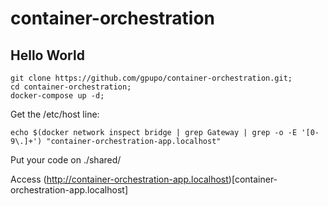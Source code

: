 # container-orchestration


## Hello World

    git clone https://github.com/gpupo/container-orchestration.git;
    cd container-orchestration;
    docker-compose up -d;

Get the /etc/host line:

    echo $(docker network inspect bridge | grep Gateway | grep -o -E '[0-9\.]+') "container-orchestration-app.localhost"

Put your code on ./shared/


Access (http://container-orchestration-app.localhost)[container-orchestration-app.localhost]
